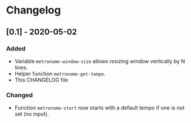 # Changelog

## [0.1] - 2020-05-02

### Added

- Variable `metronome-window-size` allows resizing window vertically
  by N lines.
- Helper function `metronome-get-tempo`.
- This CHANGELOG file

### Changed

- Function `metronome-start` now starts with a default tempo if one is
  not set (no input).

